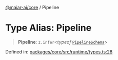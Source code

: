 [@maiar-ai/core](../index.md) / Pipeline

# Type Alias: Pipeline

> **Pipeline**: `z.infer`\<*typeof* [`PipelineSchema`](../variables/PipelineSchema.md)\>

Defined in: [packages/core/src/runtime/types.ts:28](https://github.com/UraniumCorporation/maiar-ai/blob/main/packages/core/src/runtime/types.ts#L28)
